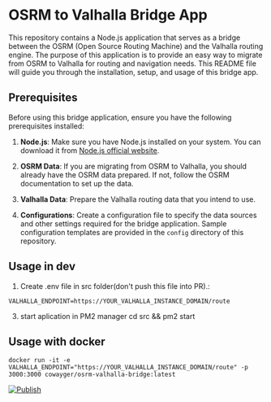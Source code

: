 # OSRM to Valhalla Bridge App

This repository contains a Node.js application that serves as a bridge between the OSRM (Open Source Routing Machine) and the Valhalla routing engine. The purpose of this application is to provide an easy way to migrate from OSRM to Valhalla for routing and navigation needs. This README file will guide you through the installation, setup, and usage of this bridge app.

## Prerequisites

Before using this bridge application, ensure you have the following prerequisites installed:

1. **Node.js**: Make sure you have Node.js installed on your system. You can download it from [Node.js official website](https://nodejs.org/).

2. **OSRM Data**: If you are migrating from OSRM to Valhalla, you should already have the OSRM data prepared. If not, follow the OSRM documentation to set up the data.

3. **Valhalla Data**: Prepare the Valhalla routing data that you intend to use.

4. **Configurations**: Create a configuration file to specify the data sources and other settings required for the bridge application. Sample configuration templates are provided in the `config` directory of this repository.

## Usage in dev
1. Create .env file in src folder(don't push this file into PR).:
```
VALHALLA_ENDPOINT=https://YOUR_VALHALLA_INSTANCE_DOMAIN/route
```
3. start aplication in PM2 manager
   cd src && pm2 start

## Usage with docker
```
docker run -it -e VALHALLA_ENDPOINT="https://YOUR_VALHALLA_INSTANCE_DOMAIN/route" -p 3000:3000 cowayger/osrm-valhalla-bridge:latest
```

[![Publish](https://github.com/CoWayger/OsrmValhallaBridge/actions/workflows/docker-publish.yml/badge.svg)](https://github.com/CoWayger/OsrmValhallaBridge/actions/workflows/docker-publish.yml)
